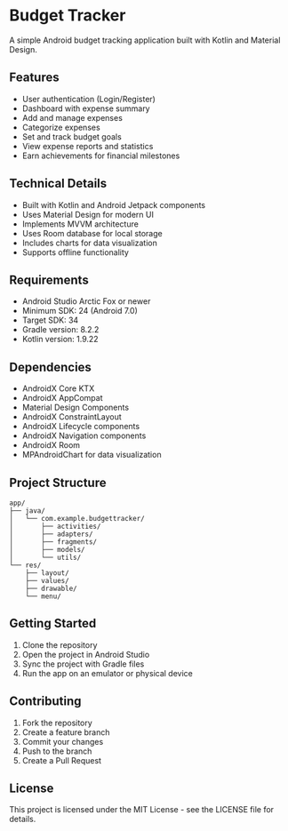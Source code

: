 # Budget Tracker

A simple Android budget tracking application built with Kotlin and Material Design.

## Features

- User authentication (Login/Register)
- Dashboard with expense summary
- Add and manage expenses
- Categorize expenses
- Set and track budget goals
- View expense reports and statistics
- Earn achievements for financial milestones

## Technical Details

- Built with Kotlin and Android Jetpack components
- Uses Material Design for modern UI
- Implements MVVM architecture
- Uses Room database for local storage
- Includes charts for data visualization
- Supports offline functionality

## Requirements

- Android Studio Arctic Fox or newer
- Minimum SDK: 24 (Android 7.0)
- Target SDK: 34
- Gradle version: 8.2.2
- Kotlin version: 1.9.22

## Dependencies

- AndroidX Core KTX
- AndroidX AppCompat
- Material Design Components
- AndroidX ConstraintLayout
- AndroidX Lifecycle components
- AndroidX Navigation components
- AndroidX Room
- MPAndroidChart for data visualization

## Project Structure

```
app/
├── java/
│   └── com.example.budgettracker/
│       ├── activities/
│       ├── adapters/
│       ├── fragments/
│       ├── models/
│       └── utils/
└── res/
    ├── layout/
    ├── values/
    ├── drawable/
    └── menu/
```

## Getting Started

1. Clone the repository
2. Open the project in Android Studio
3. Sync the project with Gradle files
4. Run the app on an emulator or physical device

## Contributing

1. Fork the repository
2. Create a feature branch
3. Commit your changes
4. Push to the branch
5. Create a Pull Request

## License

This project is licensed under the MIT License - see the LICENSE file for details. 